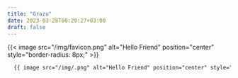 ```yaml
---
title: "Grazu"
date: 2023-03-28T00:20:27+03:00
draft: false
---
```

{{< image src="/img/favicon.png" alt="Hello Friend" position="center" style="border-radius: 8px;" >}}
```html
  {{ image src="/img/.png" alt="Hello Friend" position="center" style="border-radius: 8px;"}}
```



